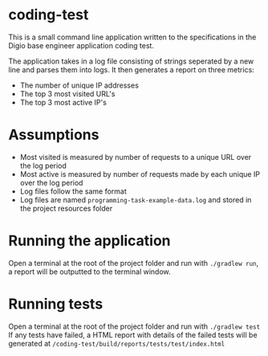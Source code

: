 # coding-test

This is a small command line application written to the specifications in the Digio base engineer application coding test.

The application takes in a log file consisting of strings seperated by a new line and parses them into logs. It then generates a report on three metrics:
- The number of unique IP addresses
- The top 3 most visited URL's
- The top 3 most active IP's

# Assumptions

- Most visited is measured by number of requests to a unique URL over the log period
- Most active is measured by number of requests made by each unique IP over the log period
- Log files follow the same format
- Log files are named ```programming-task-example-data.log``` and stored in the project resources folder

# Running the application

Open a terminal at the root of the project folder and run with ```./gradlew run```, a report will be outputted to the terminal window.

# Running tests

Open a terminal at the root of the project folder and run with ```./gradlew test``` 
If any tests have failed, a HTML report with details of the failed tests will be generated at ```/coding-test/build/reports/tests/test/index.html```
